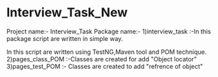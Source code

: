 # Interview_Task_New
 Project name:- Interview_Task
 Package name:-
 1)interview_task :-In this package script are written in simple way.
 
 In this script are written using TestNG,Maven tool and POM technique.
 2)pages_class_POM :-Classes are created for add "Object locator"
 3)pages_test_POM :- Classes are created to add "refrence of object"
 
